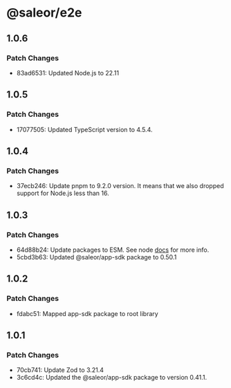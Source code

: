 # @saleor/e2e

## 1.0.6

### Patch Changes

- 83ad6531: Updated Node.js to 22.11

## 1.0.5

### Patch Changes

- 17077505: Updated TypeScript version to 4.5.4.

## 1.0.4

### Patch Changes

- 37ecb246: Update pnpm to 9.2.0 version. It means that we also dropped support for Node.js less than 16.

## 1.0.3

### Patch Changes

- 64d88b24: Update packages to ESM. See node [docs](https://nodejs.org/api/esm.html) for more info.
- 5cbd3b63: Updated @saleor/app-sdk package to 0.50.1

## 1.0.2

### Patch Changes

- fdabc51: Mapped app-sdk package to root library

## 1.0.1

### Patch Changes

- 70cb741: Update Zod to 3.21.4
- 3c6cd4c: Updated the @saleor/app-sdk package to version 0.41.1.
